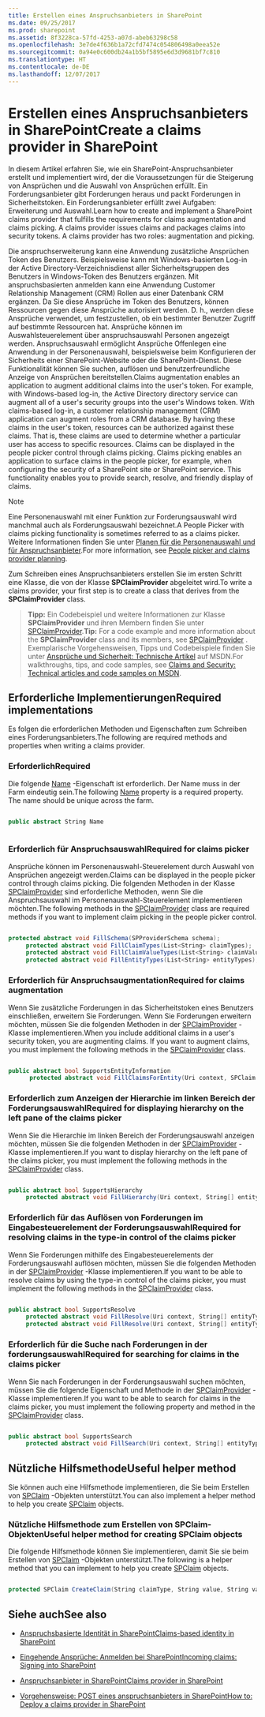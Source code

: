 ```yaml
---
title: Erstellen eines Anspruchsanbieters in SharePoint
ms.date: 09/25/2017
ms.prod: sharepoint
ms.assetid: 8f3228ca-57fd-4253-a07d-abeb63298c58
ms.openlocfilehash: 3e7de4f636b1a72cfd7474c054806498a0eea52e
ms.sourcegitcommit: 0a94e0c600db24a1b5bf5895e6d3d9681bf7c810
ms.translationtype: HT
ms.contentlocale: de-DE
ms.lasthandoff: 12/07/2017
---
```

# <a name="create-a-claims-provider-in-sharepoint"></a><span data-ttu-id="5ae4a-102">Erstellen eines Anspruchsanbieters in SharePoint</span><span class="sxs-lookup"><span data-stu-id="5ae4a-102">Create a claims provider in SharePoint</span></span>

<span data-ttu-id="5ae4a-p101">In diesem Artikel erfahren Sie, wie ein SharePoint-Anspruchsanbieter erstellt und implementiert wird, der die Voraussetzungen für die Steigerung von Ansprüchen und die Auswahl von Ansprüchen erfüllt. Ein Forderungsanbieter gibt Forderungen heraus und packt Forderungen in Sicherheitstoken. Ein Forderungsanbieter erfüllt zwei Aufgaben: Erweiterung und Auswahl.</span><span class="sxs-lookup"><span data-stu-id="5ae4a-p101">Learn how to create and implement a SharePoint claims provider that fulfills the requirements for claims augmentation and claims picking. A claims provider issues claims and packages claims into security tokens. A claims provider has two roles: augmentation and picking.</span></span>
  
    
    

<span data-ttu-id="5ae4a-p102">Die anspruchserweiterung kann eine Anwendung zusätzliche Ansprüchen Token des Benutzers. Beispielsweise kann mit Windows-basierten Log-in der Active Directory-Verzeichnisdienst aller Sicherheitsgruppen des Benutzers in Windows-Token des Benutzers ergänzen. Mit anspruchsbasierten anmelden kann eine Anwendung Customer Relationship Management (CRM) Rollen aus einer Datenbank CRM ergänzen. Da Sie diese Ansprüche im Token des Benutzers, können Ressourcen gegen diese Ansprüche autorisiert werden. D. h., werden diese Ansprüche verwendet, um festzustellen, ob ein bestimmter Benutzer Zugriff auf bestimmte Ressourcen hat. Ansprüche können im Auswahlsteuerelement über anspruchsauswahl Personen angezeigt werden. Anspruchsauswahl ermöglicht Ansprüche Offenlegen eine Anwendung in der Personenauswahl, beispielsweise beim Konfigurieren der Sicherheits einer SharePoint-Website oder die SharePoint-Dienst. Diese Funktionalität können Sie suchen, auflösen und benutzerfreundliche Anzeige von Ansprüchen bereitstellen.</span><span class="sxs-lookup"><span data-stu-id="5ae4a-p102">Claims augmentation enables an application to augment additional claims into the user's token. For example, with Windows-based log-in, the Active Directory directory service can augment all of a user's security groups into the user's Windows token. With claims-based log-in, a customer relationship management (CRM) application can augment roles from a CRM database. By having these claims in the user's token, resources can be authorized against these claims. That is, these claims are used to determine whether a particular user has access to specific resources. Claims can be displayed in the people picker control through claims picking. Claims picking enables an application to surface claims in the people picker, for example, when configuring the security of a SharePoint site or SharePoint service. This functionality enables you to provide search, resolve, and friendly display of claims.</span></span>
  
> [!NOTE]
> <span data-ttu-id="5ae4a-114">Eine Personenauswahl mit einer Funktion zur Forderungsauswahl wird manchmal auch als Forderungsauswahl bezeichnet.</span><span class="sxs-lookup"><span data-stu-id="5ae4a-114">A People Picker with claims picking functionality is sometimes referred to as a claims picker.</span></span> <span data-ttu-id="5ae4a-115">Weitere Informationen finden Sie unter [Planen für die Personenauswahl und für Anspruchsanbieter]((http://technet.microsoft.com/de-DE/library/gg602063.aspx)).</span><span class="sxs-lookup"><span data-stu-id="5ae4a-115">For more information, see  [People picker and claims provider planning]((http://technet.microsoft.com/de-DE/library/gg602063.aspx)).</span></span> 
  
    
    

<span data-ttu-id="5ae4a-116">Zum Schreiben eines Anspruchsanbieters erstellen Sie im ersten Schritt eine Klasse, die von der Klasse **SPClaimProvider** abgeleitet wird.</span><span class="sxs-lookup"><span data-stu-id="5ae4a-116">To write a claims provider, your first step is to create a class that derives from the **SPClaimProvider** class.</span></span>
> <span data-ttu-id="5ae4a-117">**Tipp:** Ein Codebeispiel und weitere Informationen zur Klasse **SPClaimProvider** und ihren Membern finden Sie unter [SPClaimProvider]((https://msdn.microsoft.com/library/Microsoft.SharePoint.Administration.Claims.SPClaimProvider.aspx)).</span><span class="sxs-lookup"><span data-stu-id="5ae4a-117">**Tip:** For a code example and more information about the **SPClaimProvider** class and its members, see [SPClaimProvider]((https://msdn.microsoft.com/library/Microsoft.SharePoint.Administration.Claims.SPClaimProvider.aspx)) .</span></span> <span data-ttu-id="5ae4a-118">Exemplarische Vorgehensweisen, Tipps und Codebeispiele finden Sie unter [Ansprüche und Sicherheit: Technische Artikel]((http://msdn.microsoft.com/library/f773fd4a-53ec-4656-bd08-e6c435e6f103%28Office.15%29.aspx)) auf MSDN.</span><span class="sxs-lookup"><span data-stu-id="5ae4a-118">For walkthroughs, tips, and code samples, see [Claims and Security: Technical articles and code samples on MSDN]((http://msdn.microsoft.com/library/f773fd4a-53ec-4656-bd08-e6c435e6f103%28Office.15%29.aspx)).</span></span> 
  
    
    


## <a name="required-implementations"></a><span data-ttu-id="5ae4a-119">Erforderliche Implementierungen</span><span class="sxs-lookup"><span data-stu-id="5ae4a-119">Required implementations</span></span>
<span data-ttu-id="5ae4a-120"><a name="SP15_HowToCreateClaimsProvider_ReqImplementations"> </a></span><span class="sxs-lookup"><span data-stu-id="5ae4a-120"><a name="SP15_HowToCreateClaimsProvider_ReqImplementations"> </a></span></span>

<span data-ttu-id="5ae4a-121">Es folgen die erforderlichen Methoden und Eigenschaften zum Schreiben eines Forderungsanbieters.</span><span class="sxs-lookup"><span data-stu-id="5ae4a-121">The following are required methods and properties when writing a claims provider.</span></span>
  
    
    

### <a name="required"></a><span data-ttu-id="5ae4a-122">Erforderlich</span><span class="sxs-lookup"><span data-stu-id="5ae4a-122">Required</span></span>

<span data-ttu-id="5ae4a-p105">Die folgende  [Name]((https://msdn.microsoft.com/library/Microsoft.SharePoint.Administration.Claims.SPClaimProvider.Name.aspx)) -Eigenschaft ist erforderlich. Der Name muss in der Farm eindeutig sein.</span><span class="sxs-lookup"><span data-stu-id="5ae4a-p105">The following  [Name]((https://msdn.microsoft.com/library/Microsoft.SharePoint.Administration.Claims.SPClaimProvider.Name.aspx)) property is a required property. The name should be unique across the farm.</span></span>
  
    
    

```cs

public abstract String Name
      
```


### <a name="required-for-claims-picker"></a><span data-ttu-id="5ae4a-125">Erforderlich für Anspruchsauswahl</span><span class="sxs-lookup"><span data-stu-id="5ae4a-125">Required for claims picker</span></span>

<span data-ttu-id="5ae4a-126">Ansprüche können im Personenauswahl-Steuerelement durch Auswahl von Ansprüchen angezeigt werden.</span><span class="sxs-lookup"><span data-stu-id="5ae4a-126">Claims can be displayed in the people picker control through claims picking.</span></span> <span data-ttu-id="5ae4a-127">Die folgenden Methoden in der Klasse [SPClaimProvider]((https://msdn.microsoft.com/library/Microsoft.SharePoint.Administration.Claims.SPClaimProvider.aspx)) sind erforderliche Methoden, wenn Sie die Anspruchsauswahl im Personenauswahl-Steuerelement implementieren möchten.</span><span class="sxs-lookup"><span data-stu-id="5ae4a-127">The following methods in the  [SPClaimProvider]((https://msdn.microsoft.com/library/Microsoft.SharePoint.Administration.Claims.SPClaimProvider.aspx)) class are required methods if you want to implement claim picking in the people picker control.</span></span>
  
    
    

```cs

protected abstract void FillSchema(SPProviderSchema schema);
     protected abstract void FillClaimTypes(List<String> claimTypes);
     protected abstract void FillClaimValueTypes(List<String> claimValueTypes);
     protected abstract void FillEntityTypes(List<String> entityTypes);

```


### <a name="required-for-claims-augmentation"></a><span data-ttu-id="5ae4a-128">Erforderlich für Anspruchsaugmentation</span><span class="sxs-lookup"><span data-stu-id="5ae4a-128">Required for claims augmentation</span></span>

<span data-ttu-id="5ae4a-p107">Wenn Sie zusätzliche Forderungen in das Sicherheitstoken eines Benutzers einschließen, erweitern Sie Forderungen. Wenn Sie Forderungen erweitern möchten, müssen Sie die folgenden Methoden in der  [SPClaimProvider]((https://msdn.microsoft.com/library/Microsoft.SharePoint.Administration.Claims.SPClaimProvider.aspx)) -Klasse implementieren.</span><span class="sxs-lookup"><span data-stu-id="5ae4a-p107">When you include additional claims in a user's security token, you are augmenting claims. If you want to augment claims, you must implement the following methods in the  [SPClaimProvider]((https://msdn.microsoft.com/library/Microsoft.SharePoint.Administration.Claims.SPClaimProvider.aspx)) class.</span></span>
  
    
    

```cs

public abstract bool SupportsEntityInformation
      protected abstract void FillClaimsForEntity(Uri context, SPClaim entity, List<SPClaim> claims);

```


### <a name="required-for-displaying-hierarchy-on-the-left-pane-of-the-claims-picker"></a><span data-ttu-id="5ae4a-131">Erforderlich zum Anzeigen der Hierarchie im linken Bereich der Forderungsauswahl</span><span class="sxs-lookup"><span data-stu-id="5ae4a-131">Required for displaying hierarchy on the left pane of the claims picker</span></span>

<span data-ttu-id="5ae4a-132">Wenn Sie die Hierarchie im linken Bereich der Forderungsauswahl anzeigen möchten, müssen Sie die folgenden Methoden in der  [SPClaimProvider]((https://msdn.microsoft.com/library/Microsoft.SharePoint.Administration.Claims.SPClaimProvider.aspx)) -Klasse implementieren.</span><span class="sxs-lookup"><span data-stu-id="5ae4a-132">If you want to display hierarchy on the left pane of the claims picker, you must implement the following methods in the  [SPClaimProvider]((https://msdn.microsoft.com/library/Microsoft.SharePoint.Administration.Claims.SPClaimProvider.aspx)) class.</span></span>
  
    
    

```cs

public abstract bool SupportsHierarchy
     protected abstract void FillHierarchy(Uri context, String[] entityTypes, String hierarchyNodeID, int numberOfLevels, bool includeEntityData, SPProviderHierarchyTree hierarchy);

```


### <a name="required-for-resolving-claims-in-the-type-in-control-of-the-claims-picker"></a><span data-ttu-id="5ae4a-133">Erforderlich für das Auflösen von Forderungen im Eingabesteuerelement der Forderungsauswahl</span><span class="sxs-lookup"><span data-stu-id="5ae4a-133">Required for resolving claims in the type-in control of the claims picker</span></span>

<span data-ttu-id="5ae4a-134">Wenn Sie Forderungen mithilfe des Eingabesteuerelements der Forderungsauswahl auflösen möchten, müssen Sie die folgenden Methoden in der  [SPClaimProvider]((https://msdn.microsoft.com/library/Microsoft.SharePoint.Administration.Claims.SPClaimProvider.aspx)) -Klasse implementieren.</span><span class="sxs-lookup"><span data-stu-id="5ae4a-134">If you want to be able to resolve claims by using the type-in control of the claims picker, you must implement the following methods in the  [SPClaimProvider]((https://msdn.microsoft.com/library/Microsoft.SharePoint.Administration.Claims.SPClaimProvider.aspx)) class.</span></span>
  
    
    

```cs

public abstract bool SupportsResolve
     protected abstract void FillResolve(Uri context, String[] entityTypes, String resolveInput, List<PickerEntity> resolved);
     protected abstract void FillResolve(Uri context, String[] entityTypes, SPClaim resolveInput, List<PickerEntity> resolved);

```


### <a name="required-for-searching-for-claims-in-the-claims-picker"></a><span data-ttu-id="5ae4a-135">Erforderlich für die Suche nach Forderungen in der forderungsauswahl</span><span class="sxs-lookup"><span data-stu-id="5ae4a-135">Required for searching for claims in the claims picker</span></span>

<span data-ttu-id="5ae4a-136">Wenn Sie nach Forderungen in der Forderungsauswahl suchen möchten, müssen Sie die folgende Eigenschaft und Methode in der  [SPClaimProvider]((https://msdn.microsoft.com/library/Microsoft.SharePoint.Administration.Claims.SPClaimProvider.aspx)) -Klasse implementieren.</span><span class="sxs-lookup"><span data-stu-id="5ae4a-136">If you want to be able to search for claims in the claims picker, you must implement the following property and method in the  [SPClaimProvider]((https://msdn.microsoft.com/library/Microsoft.SharePoint.Administration.Claims.SPClaimProvider.aspx)) class.</span></span>
  
    
    

```cs

public abstract bool SupportsSearch
     protected abstract void FillSearch(Uri context, String[] entityTypes, String searchPattern, String hierarchyNodeID, int maxCount, SPProviderHierarchyTree searchTree);

```


## <a name="useful-helper-method"></a><span data-ttu-id="5ae4a-137">Nützliche Hilfsmethode</span><span class="sxs-lookup"><span data-stu-id="5ae4a-137">Useful helper method</span></span>
<span data-ttu-id="5ae4a-138"><a name="SP15_HowToCreateClaimsProvider_UsefulHelperMethod"> </a></span><span class="sxs-lookup"><span data-stu-id="5ae4a-138"><a name="SP15_HowToCreateClaimsProvider_UsefulHelperMethod"> </a></span></span>

<span data-ttu-id="5ae4a-139">Sie können auch eine Hilfsmethode implementieren, die Sie beim Erstellen von  [SPClaim]((https://msdn.microsoft.com/library/Microsoft.SharePoint.Administration.Claims.SPClaim.aspx)) -Objekten unterstützt.</span><span class="sxs-lookup"><span data-stu-id="5ae4a-139">You can also implement a helper method to help you create  [SPClaim]((https://msdn.microsoft.com/library/Microsoft.SharePoint.Administration.Claims.SPClaim.aspx)) objects.</span></span>
  
    
    

### <a name="useful-helper-method-for-creating-spclaim-objects"></a><span data-ttu-id="5ae4a-140">Nützliche Hilfsmethode zum Erstellen von SPClaim-Objekten</span><span class="sxs-lookup"><span data-stu-id="5ae4a-140">Useful helper method for creating SPClaim objects</span></span>

<span data-ttu-id="5ae4a-141">Die folgende Hilfsmethode können Sie implementieren, damit Sie sie beim Erstellen von  [SPClaim]((https://msdn.microsoft.com/library/Microsoft.SharePoint.Administration.Claims.SPClaim.aspx)) -Objekten unterstützt.</span><span class="sxs-lookup"><span data-stu-id="5ae4a-141">The following is a helper method that you can implement to help you create  [SPClaim]((https://msdn.microsoft.com/library/Microsoft.SharePoint.Administration.Claims.SPClaim.aspx)) objects.</span></span>
  
    
    

```cs

protected SPClaim CreateClaim(String claimType, String value, String valueType)
```


## <a name="see-also"></a><span data-ttu-id="5ae4a-142">Siehe auch</span><span class="sxs-lookup"><span data-stu-id="5ae4a-142">See also</span></span>
<span data-ttu-id="5ae4a-143"><a name="SP15_HowToCreateClaimsProvider_AdditionalResources"> </a></span><span class="sxs-lookup"><span data-stu-id="5ae4a-143"><a name="SP15_HowToCreateClaimsProvider_AdditionalResources"> </a></span></span>


-  [<span data-ttu-id="5ae4a-144">Anspruchsbasierte Identität in SharePoint</span><span class="sxs-lookup"><span data-stu-id="5ae4a-144">Claims-based identity in SharePoint</span></span>](claims-based-identity-in-sharepoint.md)
    
  
-  [<span data-ttu-id="5ae4a-145">Eingehende Ansprüche: Anmelden bei SharePoint</span><span class="sxs-lookup"><span data-stu-id="5ae4a-145">Incoming claims: Signing into SharePoint</span></span>](incoming-claims-signing-into-sharepoint.md)
    
  
-  [<span data-ttu-id="5ae4a-146">Anspruchsanbieter in SharePoint</span><span class="sxs-lookup"><span data-stu-id="5ae4a-146">Claims provider in SharePoint</span></span>](claims-provider-in-sharepoint.md)
    
  
-  [<span data-ttu-id="5ae4a-147">Vorgehensweise: POST eines anspruchsanbieters in SharePoint</span><span class="sxs-lookup"><span data-stu-id="5ae4a-147">How to: Deploy a claims provider in SharePoint</span></span>](how-to-deploy-a-claims-provider-in-sharepoint.md)
    
  

